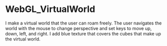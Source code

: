 # WebGL_VirtualWorld
I make a virtual world that the user can roam freely. The user navigates the world with the mouse to change perspective and set keys to move up, down, left, and right. I add blue texture that covers the cubes that make up the virtual world. 

